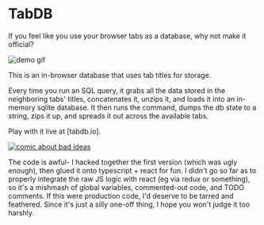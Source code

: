 # TabDB

If you feel like you use your browser tabs as a database, why not make it official?

![demo gif](https://media.giphy.com/media/cPl0frYGok7Cr8RA7I/giphy.gif)

This is an in-browser database that uses tab titles for storage.

Every time you run an SQL query, it grabs all the data stored in the neighboring tabs' titles, concatenates it, unzips it, and loads it into an in-memory sqlite database.  It then runs the command, dumps the db state to a string, zips it up, and spreads it out across the available tabs.

Play with it live at [tabdb.io].

[![comic about bad ideas](http://www.poorlydrawnlines.com/wp-content/uploads/2017/07/an-idea.png)](http://www.poorlydrawnlines.com/comic/an-idea/)

The code is awful- I hacked together the first version (which was ugly enough), then glued it onto typescript + react for fun.  I didn't go so far as to properly integrate the raw JS logic with react (eg via redux or something), so it's a mishmash of global variables, commented-out code, and TODO comments.  If this were production code, I'd deserve to be tarred and feathered.  Since it's just a silly one-off thing, I hope you won't judge it too harshly.

